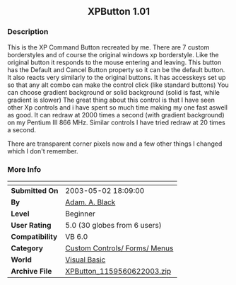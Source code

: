 ﻿<div align="center">

## XPButton 1\.01


</div>

### Description

This is the XP Command Button recreated by me. There are 7 custom borderstyles and of course the original windows xp borderstyle. Like the original button it responds to the mouse entering and leaving. This button has the Default and Cancel Button property so it can be the default button. It also reacts very similarly to the original buttons. It has accesskeys set up so that any alt combo can make the control click (like standard buttons) You can choose gradient background or solid background (solid is fast, while gradient is slower) The great thing about this control is that I have seen other Xp controls and i have spent so much time making my one fast aswell as good. It can redraw at 2000 times a second (with gradient background) on my Pentium III 866 MHz. Similar controls I have tried redraw at 20 times a second.

There are transparent corner pixels now and a few other things I changed which I don't remember.
 
### More Info
 


<span>             |<span>
---                |---
**Submitted On**   |2003-05-02 18:09:00
**By**             |[Adam\. A\. Black](https://github.com/Planet-Source-Code/PSCIndex/blob/master/ByAuthor/adam-a-black.md)
**Level**          |Beginner
**User Rating**    |5.0 (30 globes from 6 users)
**Compatibility**  |VB 6\.0
**Category**       |[Custom Controls/ Forms/  Menus](https://github.com/Planet-Source-Code/PSCIndex/blob/master/ByCategory/custom-controls-forms-menus__1-4.md)
**World**          |[Visual Basic](https://github.com/Planet-Source-Code/PSCIndex/blob/master/ByWorld/visual-basic.md)
**Archive File**   |[XPButton\_1159560622003\.zip](https://github.com/Planet-Source-Code/adam-a-black-xpbutton-1-01__1-45901/archive/master.zip)








